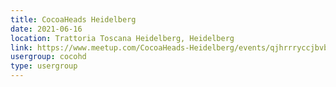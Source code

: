 ```yaml
---
title: CocoaHeads Heidelberg
date: 2021-06-16
location: Trattoria Toscana Heidelberg, Heidelberg
link: https://www.meetup.com/CocoaHeads-Heidelberg/events/qjhrrryccjbvb/
usergroup: cocohd
type: usergroup
---
```

